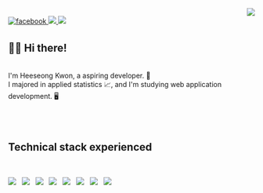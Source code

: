 <div align="right">
<a href="https://hits.seeyoufarm.com"><img src="https://hits.seeyoufarm.com/api/count/incr/badge.svg?url=https%3A%2F%2Fgithub.com%2Fshiningcastle&count_bg=%233D87C8&title_bg=%23555555&icon=&icon_color=%23E7E7E7&title=Views&edge_flat=false"/></a>
</div>  
  
<a href="https://www.facebook.com/profile.php?id=100009176789375">
<img src=https://img.shields.io/badge/facebook-%232E87FB.svg?&style=for-the-badge&logo=facebook&logoColor=white alt=facebook style="margin-bottom: 5px;" />
</a>

<a href="https://velog.io/@shiningcastle">
<img src=https://img.shields.io/badge/Tech%20Blog-11B48A?style=for-the-badge&logo=Vimeo&logoColor=white&link=https://velog.io/@shiningcastle />
</a>

<a href="https://mail.google.com/mail/u/0/#inbox">
<img src=https://img.shields.io/badge/Gmail-d14836?style=for-the-badge&logo=Gmail&logoColor=white&link=mailto:harimkang4422@gmail.com />
</a>

## 👋🏻 Hi there!

<br>
I'm Heeseong Kwon, a aspiring developer. 🌱 <br>
I majored in applied statistics 📈, and I'm studying web application development. 🖥 

<br><br>

## Technical stack experienced 

<br>

<p align="left">
<img src="https://img.shields.io/badge/-Python-3776AB?style=for-the-badge&logo=python&logoColor=white" /> &nbsp;
<img src="https://img.shields.io/badge/-Java-whitesmoke?style=for-the-badge&logo=java&logoColor=blue" /> &nbsp;
<img src="https://img.shields.io/badge/-Spring-6DB33F?style=for-the-badge&logo=spring&logoColor=white" /> &nbsp;
<img src="https://img.shields.io/badge/-JavaScript-FFFF00?style=for-the-badge&logo=javascript&logoColor=black" /> &nbsp;
<img src="https://img.shields.io/badge/-Vue.js-01DF3A?style=for-the-badge&logo=vue.js&logoColor=white" /> &nbsp;
<img src="https://img.shields.io/badge/-R-276DC3?style=for-the-badge&logo=r&logoColor=white" /> &nbsp;
<img src="https://img.shields.io/badge/-ElasticSearch-005571?style=for-the-badge&logo=elasticsearch&logoColor=white" /> &nbsp;
<img src="https://img.shields.io/badge/-Oracle-F80000?style=for-the-badge&logo=oracle&logoColor=white" />
</p>

